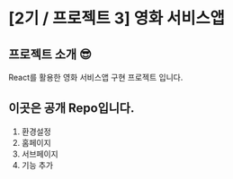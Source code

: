 # [2기 / 프로젝트 3] 영화 서비스앱
## 프로젝트 소개 😎
React를 활용한 영화 서비스앱 구현 프로젝트 입니다.

## 이곳은 공개 Repo입니다.
1. 환경설정
2. 홈페이지
3. 서브페이지
4. 기능 추가 